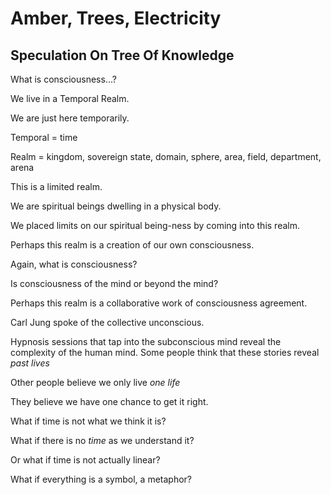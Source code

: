 # Amber, Trees, Electricity
## Speculation On Tree Of Knowledge

What is consciousness...?

We live in a Temporal Realm.

We are just here temporarily.

Temporal = time

Realm = kingdom, sovereign state, domain, sphere, area, field, department, arena

This is a limited realm.

We are spiritual beings dwelling in a physical body.

We placed limits on our spiritual being-ness by coming into this realm.

Perhaps this realm is a creation of our own consciousness.

Again, what is consciousness?

Is consciousness of the mind or beyond the mind?

Perhaps this realm is a collaborative work of consciousness agreement.

Carl Jung spoke of the collective unconscious.

Hypnosis sessions that tap into the subconscious mind reveal the complexity of the human mind. Some people think that these stories reveal *past lives*

Other people believe we only live *one life*

They believe we have one chance to get it right.

What if time is not what we think it is?

What if there is no *time* as we understand it?

Or what if time is not actually linear?

What if everything is a symbol, a metaphor?

